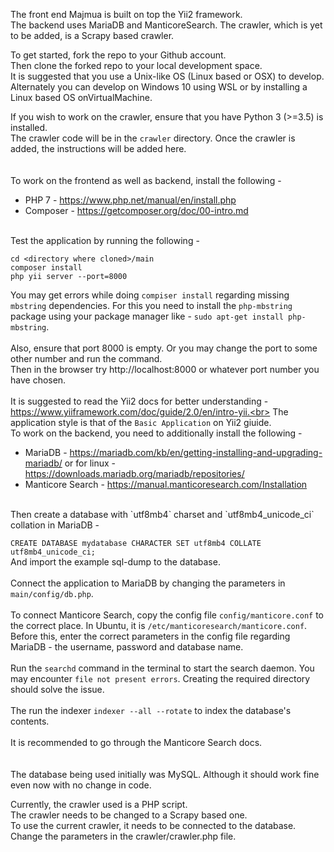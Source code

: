 The front end Majmua is built on top the Yii2 framework.<br>
The backend uses MariaDB and ManticoreSearch.
The crawler, which is yet to be added, is a Scrapy based crawler.

To get started, fork the repo to your Github account.<br>
Then clone the forked repo to your local development space.<br>
It is suggested that you use a Unix-like OS (Linux based or OSX) to develop.
Alternately you can develop on Windows 10 using WSL or by installing a Linux based OS onVirtualMachine.

If you wish to work on the crawler, ensure that you have Python 3 (>=3.5) is installed.<br>
The crawler code will be in the `crawler` directory. Once the crawler is added, the instructions will be added here.<br>
<br>
<br>
To work on the frontend as well as backend, install the following - 
* PHP 7 - https://www.php.net/manual/en/install.php 
* Composer - https://getcomposer.org/doc/00-intro.md
<br>
Test the application by running the following - 

    cd <directory where cloned>/main
    composer install
    php yii server --port=8000

You may get errors while doing `compiser install` regarding missing `mbstring` dependencies. For this you need to install the `php-mbstring` package using your package manager like - `sudo apt-get install php-mbstring`.<br>
<br>
Also, ensure that port 8000 is empty. Or you may change the port to some other number and run the command.<br>
Then in the browser try http://localhost:8000 or whatever port number you have chosen.<br>
<br>
It is suggested to read the Yii2 docs for  better understanding - https://www.yiiframework.com/doc/guide/2.0/en/intro-yii.<br>
The application style is that of the `Basic Application` on Yii2 giuide.
<br>
To work on the backend, you need to additionally install the following -
* MariaDB - https://mariadb.com/kb/en/getting-installing-and-upgrading-mariadb/ or for linux - https://downloads.mariadb.org/mariadb/repositories/
* Manticore Search - https://manual.manticoresearch.com/Installation
<br>
Then create a database with `utf8mb4` charset and `utf8mb4_unicode_ci` collation in MariaDB -<br>

```CREATE DATABASE mydatabase CHARACTER SET utf8mb4 COLLATE utf8mb4_unicode_ci;```
<br>
And import the example sql-dump to the database.<br>
<br>
Connect the application to MariaDB by changing the parameters in `main/config/db.php`.<br>
<br>
To connect Manticore Search, copy the config file `config/manticore.conf` to the correct place. In Ubuntu, it is `/etc/manticoresearch/manticore.conf`.<br>
Before this, enter the correct parameters in the config file regarding MariaDB - the username, password and database name.<br>
<br>
Run the `searchd` command in the terminal to start the search daemon. You may encounter `file not present errors`.
Creating the required directory should solve the issue.<br>
<br>
The run the indexer `indexer --all --rotate` to index the database's contents.<br>
<br>
It is recommended to go through the Manticore Search docs.<br>
<br>
<br>
The database being used initially was MySQL. Although it should work fine even now with no change in code.<br>

Currently, the crawler used is a PHP script.<br>
The crawler needs to be changed to a Scrapy based one.<br>
To use the current crawler, it needs to be connected to the database.<br>
Change the parameters in the crawler/crawler.php file.
